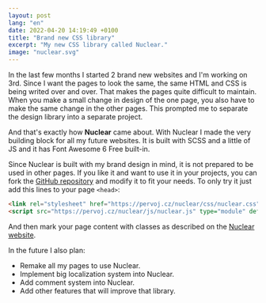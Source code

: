 ```yaml
---
layout: post
lang: "en"
date: 2022-04-20 14:19:49 +0100
title: "Brand new CSS library"
excerpt: "My new CSS library called Nuclear."
image: "nuclear.svg"
---
```


In the last few months I started 2 brand new websites and I'm working on 3rd. Since I want the pages to look the same, the same HTML and CSS is being writed over and over. That makes the pages quite difficult to maintain. When you make a small change in design of the one page, you also have to make the same change in the other pages. This prompted me to separate the design library into a separate project.

And that's exactly how **Nuclear** came about. With Nuclear I made the very building block for all my future websites. It is built with SCSS and a little of JS and it has Font Awesome 6 Free built-in.

Since Nuclear is built with my brand design in mind, it is not prepared to be used in other pages. If you like it and want to use it in your projects, you can fork the [GitHub repository](https://github.com/pervoj/nuclear) and modify it to fit your needs. To only try it just add this lines to your page `<head>`:

```html
<link rel="stylesheet" href="https://pervoj.cz/nuclear/css/nuclear.css">
<script src="https://pervoj.cz/nuclear/js/nuclear.js" type="module" defer></script>
```

And then mark your page content with classes as described on the [Nuclear website](https://pervoj.cz/nuclear/).

In the future I also plan:

- Remake all my pages to use Nuclear.
- Implement big localization system into Nuclear.
- Add comment system into Nuclear.
- Add other features that will improve that library.

